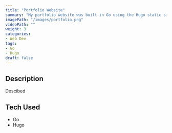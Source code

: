 ```yaml
---
title: "Portfolio Website"
summary: "My portfolio website was built in Go using the Hugo static site generator."
imagePath: "/images/portfolio.png"
videoPath: ""
weight: 3
categories:
- Web Dev
tags:
- Go
- Hugo
draft: false
---
```

## Description
Descibed
## Tech Used
* Go 
* Hugo
